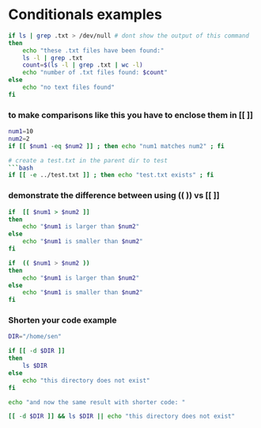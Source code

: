 # Conditionals examples
```bash
if ls | grep .txt > /dev/null # dont show the output of this command
then
	echo "these .txt files have been found:"
	ls -l | grep .txt
	count=$(ls -l | grep .txt | wc -l)
	echo "number of .txt files found: $count"
else
	echo "no text files found"
fi
```
### to make comparisons like this you have to enclose them in [[ ]]

```bash
num1=10
num2=2
if [[ $num1 -eq $num2 ]] ; then echo "num1 matches num2" ; fi

# create a test.txt in the parent dir to test
```bash
if [[ -e ../test.txt ]] ; then echo "test.txt exists" ; fi
```
### demonstrate the  difference between using (( )) vs [[ ]]
```bash
if  [[ $num1 > $num2 ]]
then
	echo "$num1 is larger than $num2"
else 
	echo "$num1 is smaller than $num2"
fi 

if  (( $num1 > $num2 ))
then
	echo "$num1 is larger than $num2"
else 
	echo "$num1 is smaller than $num2"
fi
```
### Shorten your code example
```bash
DIR="/home/sen"

if [[ -d $DIR ]]
then
	ls $DIR
else
	echo "this directory does not exist"
fi

echo "and now the same result with shorter code: "

[[ -d $DIR ]] && ls $DIR || echo "this directory does not exist"
```
